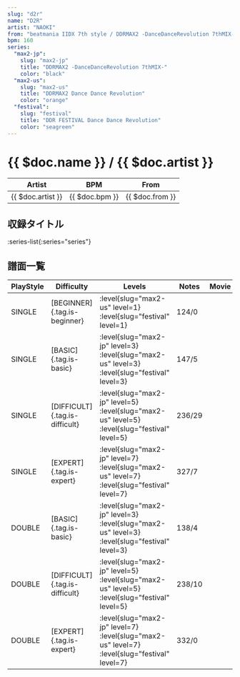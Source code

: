 ```yaml
---
slug: "d2r"
name: "D2R"
artist: "NAOKI"
from: "beatmania IIDX 7th style / DDRMAX2 -DanceDanceRevolution 7thMIX-"
bpm: 160
series:
  "max2-jp":
    slug: "max2-jp"
    title: "DDRMAX2 -DanceDanceRevolution 7thMIX-"
    color: "black"
  "max2-us":
    slug: "max2-us"
    title: "DDRMAX2 Dance Dance Revolution"
    color: "orange"
  "festival":
    slug: "festival"
    title: "DDR FESTIVAL Dance Dance Revolution"
    color: "seagreen"
---
```


# {{ $doc.name }} / {{ $doc.artist }}

|Artist|BPM|From|
|------|---|----|
|{{ $doc.artist }}|{{ $doc.bpm }}|{{ $doc.from }}|

## 収録タイトル

:series-list{:series="series"}

## 譜面一覧

|PlayStyle|Difficulty|Levels|Notes|Movie|
|---------|----------|------|-----|-----|
|SINGLE|[BEGINNER]{.tag.is-beginner}|:level{slug="max2-us" level=1} :level{slug="festival" level=1}|124/0||
|SINGLE|[BASIC]{.tag.is-basic}|:level{slug="max2-jp" level=3} :level{slug="max2-us" level=3} :level{slug="festival" level=3}|147/5||
|SINGLE|[DIFFICULT]{.tag.is-difficult}|:level{slug="max2-jp" level=5} :level{slug="max2-us" level=5} :level{slug="festival" level=5}|236/29||
|SINGLE|[EXPERT]{.tag.is-expert}|:level{slug="max2-jp" level=7} :level{slug="max2-us" level=7} :level{slug="festival" level=7}|327/7||
|DOUBLE|[BASIC]{.tag.is-basic}|:level{slug="max2-jp" level=3} :level{slug="max2-us" level=3} :level{slug="festival" level=3}|138/4||
|DOUBLE|[DIFFICULT]{.tag.is-difficult}|:level{slug="max2-jp" level=5} :level{slug="max2-us" level=5} :level{slug="festival" level=5}|238/10||
|DOUBLE|[EXPERT]{.tag.is-expert}|:level{slug="max2-jp" level=7} :level{slug="max2-us" level=7} :level{slug="festival" level=7}|332/0||
